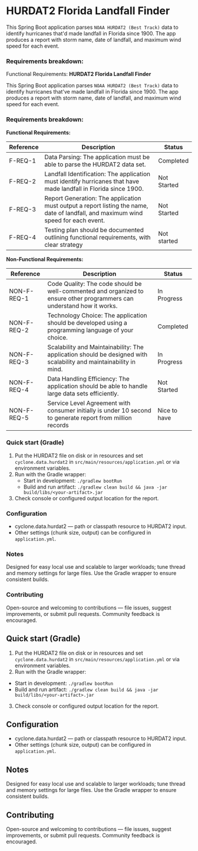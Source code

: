 HURDAT2 Florida Landfall Finder
===============================

This Spring Boot application parses `NOAA HURDAT2 (Best Track)` data to identify hurricanes that'd made landfall in Florida since 1900. The app produces a report with storm name, date of landfall, and maximum wind speed for each event.


### Requirements breakdown:

Functional Requirements:
**HURDAT2 Florida Landfall Finder**

This Spring Boot application parses `NOAA HURDAT2 (Best Track)` data to identify hurricanes that've made landfall in
Florida since 1900. The app produces a report with storm name, date of landfall, and maximum wind speed for each event.

### Requirements breakdown:

**Functional Requirements:**

| Reference | Description                                                                                                                        | Status      |
|-----------|------------------------------------------------------------------------------------------------------------------------------------|-------------|
| F-REQ-1   | Data Parsing: The application must be able to parse the HURDAT2 data set.                                                          | Completed   |
| F-REQ-2   | Landfall Identification: The application must identify hurricanes that have made landfall in Florida since 1900.                   | Not Started |
| F-REQ-3   | Report Generation: The application must output a report listing the name, date of landfall, and maximum wind speed for each event. | Not Started |
| F-REQ-4   | Testing plan should be documented outlining functional requirements, with clear strategy                                           | Not started |

**Non-Functional Requirements:**

| Reference   | Description                                                                                                            | Status       |
|-------------|------------------------------------------------------------------------------------------------------------------------|--------------|
| NON-F-REQ-1 | Code Quality: The code should be well-commented and organized to ensure other programmers can understand how it works. | In Progress  |
| NON-F-REQ-2 | Technology Choice: The application should be developed using a programming language of your choice.                    | Completed    |
| NON-F-REQ-3 | Scalability and Maintainability: The application should be designed with scalability and maintainability in mind.      | In Progress  |
| NON-F-REQ-4 | Data Handling Efficiency: The application should be able to handle large data sets efficiently.                        | Not Started  |
| NON-F-REQ-5 | Service Level Agreement with consumer initially is under 10 second to generate report from million records             | Nice to have |

### Quick start (Gradle)

1. Put the HURDAT2 file on disk or in resources and set `cyclone.data.hurdat2` in `src/main/resources/application.yml`
or via environment variables.
2. Run with the Gradle wrapper:
	- Start in development: `./gradlew bootRun`
	- Build and run artifact: `./gradlew clean build && java -jar build/libs/<your-artifact>.jar`
3. Check console or configured output location for the report.

### Configuration

- cyclone.data.hurdat2 — path or classpath resource to HURDAT2 input.
- Other settings (chunk size, output) can be configured in `application.yml`.

### Notes

Designed for easy local use and scalable to larger workloads; tune thread and memory settings for large files. Use the
Gradle wrapper to ensure consistent builds.

### Contributing

Open-source and welcoming to contributions — file issues, suggest improvements, or submit pull requests. Community
feedback is encouraged.


Quick start (Gradle)
--------------------
1. Put the HURDAT2 file on disk or in resources and set `cyclone.data.hurdat2` in `src/main/resources/application.yml` or via environment variables.
2. Run with the Gradle wrapper:
- Start in development: `./gradlew bootRun`
- Build and run artifact: `./gradlew clean build && java -jar build/libs/<your-artifact>.jar`
3. Check console or configured output location for the report.

Configuration
-------------
- cyclone.data.hurdat2 — path or classpath resource to HURDAT2 input.
- Other settings (chunk size, output) can be configured in `application.yml`.

Notes
-----
Designed for easy local use and scalable to larger workloads; tune thread and memory settings for large files. Use the Gradle wrapper to ensure consistent builds.

Contributing
------------
Open-source and welcoming to contributions — file issues, suggest improvements, or submit pull requests. Community feedback is encouraged.
